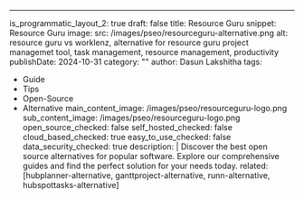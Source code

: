 ---
is_programmatic_layout_2: true
draft: false
title: Resource Guru
snippet: Resource Guru
image:
  src: /images/pseo/resourceguru-alternative.png
  alt: resource guru vs worklenz, alternative for resource guru project managemet tool, task management, resource management, productivity
publishDate: 2024-10-31
category: ""
author: Dasun Lakshitha
tags:
  - Guide
  - Tips
  - Open-Source
  - Alternative
main_content_image: /images/pseo/resourceguru-logo.png
sub_content_image: /images/pseo/resourceguru-logo.png
open_source_checked: false
self_hosted_checked: false
cloud_based_checked: true
easy_to_use_checked: false
data_security_checked: true
description: |
   Discover the best open source alternatives for popular software. Explore our comprehensive guides and find the perfect solution for your needs today.
related: [hubplanner-alternative, ganttproject-alternative, runn-alternative, hubspottasks-alternative]
